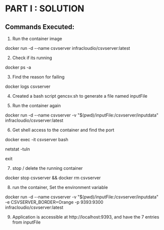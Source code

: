 # PART I : SOLUTION

## Commands Executed:

1. Run the container image
   
docker run -d --name csvserver infracloudio/csvserver:latest

2. Check if its running
   
docker ps -a

3. Find the reason for failing
   
docker logs csvserver

4. Created a bash script gencsv.sh to generate a file named inputFile

5. Run the container again
   
docker run -d --name csvserver -v "$(pwd)/inputFile:/csvserver/inputdata" infracloudio/csvserver:latest

6. Get shell access to the container and find the port
 
docker exec -it csvserver bash

netstat -tuln

exit

7. stop / delete the running container
 
docker stop csvserver && docker rm csvserver


8. run the container, Set the environment variable

docker run -d --name csvserver -v "$(pwd)/inputFile:/csvserver/inputdata" -e CSVSERVER_BORDER=Orange -p 9393:9300 infracloudio/csvserver:latest

9. Application is accessible at http://localhost:9393, and have the 7 entries from inputFile
